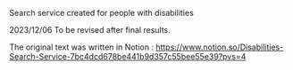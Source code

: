 Search service created for people with disabilities

2023/12/06 To be revised after final results.

The original text was written in Notion : https://www.notion.so/Disabilities-Search-Service-7bc4dcd678be441b9d357c55bee55e39?pvs=4
